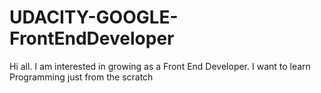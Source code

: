 # UDACITY-GOOGLE-FrontEndDeveloper

Hi all. I am interested in growing as a Front End Developer. 
I want to learn Programming just from the scratch
